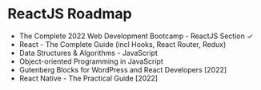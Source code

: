 <h1> ReactJS Roadmap </h1>

<ul>
  <li>The Complete 2022 Web Development Bootcamp - ReactJS Section ✓</li> 
  <li>React - The Complete Guide (incl Hooks, React Router, Redux)</li>
  <li>Data Structures & Algorithms - JavaScript</li>
  <li>Object-oriented Programming in JavaScript</li>
  <li>Gutenberg Blocks for WordPress and React Developers [2022]</li>
  <li>React Native - The Practical Guide [2022]</li>
</ul>
